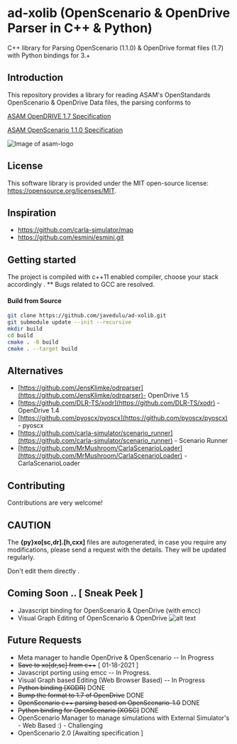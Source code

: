 
# ad-xolib (OpenScenario & OpenDrive Parser in C++ & Python)
C++ library for Parsing OpenScenario (1.1.0) & OpenDrive format files (1.7) with Python bindings for 3.+ 

## Introduction <a name="introduction"></a>

This repository provides a library for reading ASAM's OpenStandards OpenScenario & OpenDrive Data files, the parsing conforms to

[ASAM OpenDRIVE 1.7
Specification](https://www.asam.net/index.php?eID=dumpFile&t=f&f=3495&token=56b15ffd9dfe23ad8f759523c806fc1f1a90a0e8)

[ASAM OpenScenario 1.1.0
Specification](https://www.asam.net/index.php?eID=dumpFile&t=f&f=3496&token=df4fdaf41a8463e585495001cc3db3298b57d426)

![Image of asam-logo](https://www.asam.net/typo3conf/ext/asam_cms/Resources/Public/Images/asam-logo.svg)

## License <a name="license"></a>

This software library is provided under the MIT open-source license: https://opensource.org/licenses/MIT.

## Inspiration <a name="inspiration"></a>


- https://github.com/carla-simulator/map
- https://github.com/esmini/esmini.git


## Getting started <a name="started"></a>
The project is compiled with c++11 enabled compiler, choose your stack accordingly .
** Bugs related to GCC are resolved. 

#### Build from Source <a name="build"></a>

```bash
git clone https://github.com/javedulu/ad-xolib.git
git submodule update --init --recursive 
mkdir build
cd build
cmake . -B build
cmake . --target build
```

## Alternatives <a name="alternatives"></a>
- [https://github.com/JensKlimke/odrparser](https://github.com/JensKlimke/odrparser)- OpenDrive 1.5 
- [https://github.com/DLR-TS/xodr](https://github.com/DLR-TS/xodr) - OpenDrive 1.4
- [https://github.com/pyoscx/pyoscx](https://github.com/pyoscx/pyoscx) - pyoscx
- [https://github.com/carla-simulator/scenario_runner](https://github.com/carla-simulator/scenario_runner) - Scenario Runner
- [https://github.com/MrMushroom/CarlaScenarioLoader](https://github.com/MrMushroom/CarlaScenarioLoader) - CarlaScenarioLoader

## Contributing <a name="contributing"></a>
Contributions are very welcome!

## CAUTION <a name="caution"></a>

The <b>{py}xo[sc,dr].[h,cxx]</b> files are autogenerated, in case you require any modifications, please send a request with the details. They will be updated regularly.

Don't edit them directly .

## Coming Soon .. [ Sneak Peek ] 
 - Javascript binding for OpenScenario & OpenDrive (with emcc)
 - Visual Graph Editing of OpenScenario & OpenDrive 
 ![alt text](https://github.com/javedulu/ad-xolib/blob/openscenario/nodes.png?raw=true)
 
## Future Requests <a name="future"></a>
 - Meta manager to handle OpenDrive & OpenScenario -- In Progress
 - ~~Save to xo[dr,sc] from c++~~ [ 01-18-2021 ] 
 - Javascript porting using emcc -- In Progress.
 - Visual Graph based Editing (Web Browser Based) -- In Progress
 - ~~Python binding [XODR]~~ DONE
 - ~~Bump the format to 1.7 of OpenDrive~~ DONE
 - ~~OpenScenario c++ parsing based on OpenScenario-1.0~~ DONE
 - ~~Python binding for OpenScenario [XOSC]~~ DONE
 - OpenScenario Manager to manage simulations with External Simulator's - Web Based :) - Challenging
 - OpenScenario 2.0 [Awaiting specification ] 
